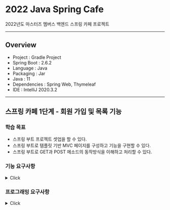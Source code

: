# 2022 Java Spring Cafe

2022년도 마스터즈 멤버스 백엔드 스프링 카페 프로젝트

---

## Overview

- Project : Gradle Project
- Spring Boot : 2.6.2
- Language : Java
- Packaging : Jar
- Java : 11
- Dependencies : Spring Web, Thymeleaf
- IDE : IntelliJ 2020.3.2

--- 

## 스프링 카페 1단계 - 회원 가입 및 목록 기능

### 학습 목표
- 스프링 부트 프로젝트 셋업을 할 수 있다.
- 스프링 부트로 템플릿 기반 MVC 페이지를 구성하고 기능을 구현할 수 있다.
- 스프링 부트로 GET과 POST 메소드의 동작방식을 이해하고 처리할 수 있다.

### 기능 요구사항
<details>
<summary>Click</summary>

#### 웹페이지 디자인
- [x] static 폴더에 있는 기존 자료(QA 게시판)를 수정하거나 아래 디자인 기획서를 참고해서 구현한다.
    - 디자인은 자유롭게 구현해도 무방하다.
    - 별도의 데이터베이스는 사용하지 않는다.

#### 회원 가입 기능 구현
- [x] 가입하기 페이지에서 회원 가입 폼을 표시한다.
- [x] 개인정보를 입력하고 확인을 누르면 회원 목록 조회 페이지로 이동한다.

#### 회원 목록 조회 기능 구현
- [x] 목록 조회 페이지에서는 가입한 회원들의 목록을 출력한다.

#### 회원 프로필 조회 기능 구현
- [x] 회원 프로필 페이지에서는 개별 회원의 프로필 정보를 출력한다.

</details>

### 프로그래밍 요구사항

<details>
<summary>Click</summary>

#### 각 기능에 따른 url과 메소드 convention
- [x] 먼저 각 기능에 대한 대표 url을 결정한다.
  
  |HTTP Method|url|기능|
  |---|---|---|
  |GET|/|Home|
  |GET|/users|Get User List|
  |GET|/users/join|Get User Form|
  |POST|/users/join|Create an User|
  |GET|/users/{id}|Get an User|
  

#### 회원가입 기능 구현
- [x] 가입하기 페이지는 static/user/form.html을 사용한다.
- [x] static에 있는 html을 templates로 이동한다.
- [x] 사용자 관리 기능 구현을 담당할 UserController를 추가하고 애노테이션 매핑한다.
    - @Controller 애노테이션 추가
- [x] 회원가입하기 요청(POST 요청)을 처리할 메소드를 추가하고 매핑한다.
    - @PostMapping 추가하고 URL 매핑한다.
- [x] 사용자가 전달한 값을 User 클래스를 생성해 저장한다.
    - [x] 회원가입할 때 전달한 값을 저장할 수 있는 필드를 생성한 후 setter와 getter 메소드를 생성한다.
- [x] 사용자 목록을 관리하는 ArrayList를 생성한 후 앞에서 생성한 User 인스턴스를 ArrayList에 저장한다.
- [x] 사용자 추가를 완료한 후 사용자 목록 페이지("redirect:/users")로 이동한다.

#### 회원목록 기능 구현
- [x] 회원목록 페이지는 static/user/list.html을 사용한다.
- [x] static에 있는 html을 templates로 이동한다.
- [x] Controller 클래스는 회원가입하기 과정에서 추가한 UserController를 그대로 사용한다.
- [x] 회원목록 요청(GET 요청)을 처리할 메소드를 추가하고 매핑한다.
    - @GetMapping을 추가하고 URL 매핑한다.
- [x] Model을 메소드의 인자로 받은 후 Model에 사용자 목록을 users라는 이름으로 전달한다.
- [x] 사용자 목록을 user/list.html로 전달하기 위해 메소드 반환 값을 "user/list"로 한다.
- [x] user/list.html 에서 사용자 목록을 출력한다.

#### 회원 프로필 정보보기
- [x] 회원 프로필 보기 페이지는 static/user/profile.html을 사용한다.
- [x] static에 있는 html을 templates로 이동한다.
- [x] 앞 단계의 사용자 목록 html인 user/list.html 파일에 닉네임을 클릭하면 프로필 페이지로 이동하도록 한다.
    - html에서 페이지 이동은 \<a /> 태그를 이용해 가능하다.
    - [x] \<a href="/users/{{userId}}" />와 같이 구현한다.
- [x] Controller 클래스는 앞 단계에서 사용한 UserController를 그대로 사용한다.
- [x] 회원프로필 요청(GET 요청)을 처리할 메소드를 추가하고 매핑한다.
    - @GetMapping을 추가하고 URL 매핑한다.
    - URL은 "/users/{userId}"와 같이 매핑한다.
- [x] URL을 통해 전달한 사용자 아이디 값은 @PathVariable 애노테이션을 활용해 전달 받을 수 있다.
- [x] ArrayList에 저장되어 있는 사용자 중 사용자 아이디와 일치하는 User 데이터를 Model에 저장한다.
- [x] user/profile.html 에서는 Controller에서 전달한 User 데이터를 활용해 사용자 정보를 출력한다.

</details>
